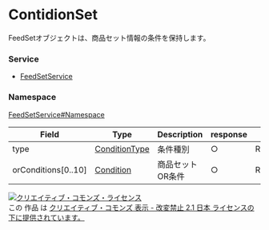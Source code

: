 # ContidionSet
FeedSetオブジェクトは、商品セット情報の条件を保持します。

### Service
+ [FeedSetService](../../services/FeedSetService.md)

### Namespace
[FeedSetService#Namespace](../../services/FeedSetService.md#namespace)

| Field | Type | Description | response | add | remove 
|---|---|---|---|---|---|
| type | [ConditionType](./ConditionType.md)| 条件種別 | ○ | Requirement | Ignore
| orConditions[0..10] | [Condition](./Condition.md)| 商品セットOR条件 | ○ | Requirement | Ignore

<a rel="license" href="http://creativecommons.org/licenses/by-nd/2.1/jp/"><img alt="クリエイティブ・コモンズ・ライセンス" style="border-width:0" src="https://i.creativecommons.org/l/by-nd/2.1/jp/88x31.png" /></a><br />この 作品 は <a rel="license" href="http://creativecommons.org/licenses/by-nd/2.1/jp/">クリエイティブ・コモンズ 表示 - 改変禁止 2.1 日本 ライセンスの下に提供されています。</a>
